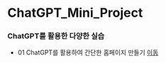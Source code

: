 # ChatGPT_Mini_Project

### ChatGPT를 활용한 다양한 실습
 * 01 ChatGPT를 활용하여 간단한 홈페이지 만들기 [이동](https://github.com/sgnoh/ChatGPT/blob/main/myhomepage01.html)

